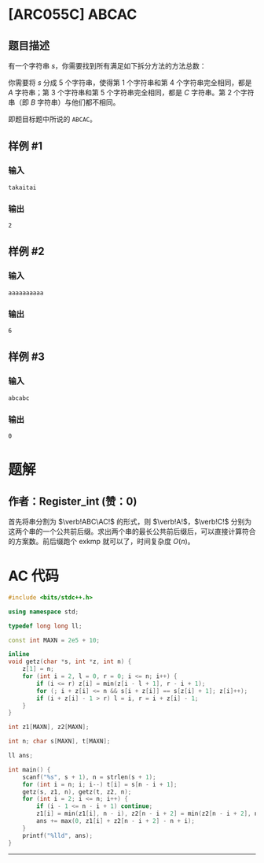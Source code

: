 # [ARC055C] ABCAC

## 题目描述

有一个字符串 $s$，你需要找到所有满足如下拆分方法的方法总数：

你需要将 $s$ 分成 $5$ 个字符串，使得第 $1$ 个字符串和第 $4$ 个字符串完全相同，都是 $A$ 字符串；第 $3$ 个字符串和第 $5$ 个字符串完全相同，都是 $C$ 字符串。第 $2$ 个字符串（即 $B$ 字符串）与他们都不相同。

即题目标题中所说的 `ABCAC`。

## 样例 #1

### 输入

```
takaitai
```

### 输出

```
2
```

## 样例 #2

### 输入

```
aaaaaaaaaa
```

### 输出

```
6
```

## 样例 #3

### 输入

```
abcabc
```

### 输出

```
0
```

# 题解

## 作者：Register_int (赞：0)

首先将串分割为 $\verb!ABC\AC!$ 的形式，则 $\verb!A!$，$\verb!C!$ 分别为这两个串的一个公共前后缀。求出两个串的最长公共前后缀后，可以直接计算符合的方案数。前后缀跑个 exkmp 就可以了，时间复杂度 $O(n)$。

# AC 代码

```cpp
#include <bits/stdc++.h>

using namespace std;

typedef long long ll;

const int MAXN = 2e5 + 10;

inline 
void getz(char *s, int *z, int n) {
	z[1] = n;
	for (int i = 2, l = 0, r = 0; i <= n; i++) {
		if (i <= r) z[i] = min(z[i - l + 1], r - i + 1);
		for (; i + z[i] <= n && s[i + z[i]] == s[z[i] + 1]; z[i]++);
		if (i + z[i] - 1 > r) l = i, r = i + z[i] - 1;
	}
}

int z1[MAXN], z2[MAXN];

int n; char s[MAXN], t[MAXN];

ll ans;

int main() {
	scanf("%s", s + 1), n = strlen(s + 1);
	for (int i = n; i; i--) t[i] = s[n - i + 1];
	getz(s, z1, n), getz(t, z2, n);
	for (int i = 2; i <= n; i++) {
		if (i - 1 <= n - i + 1) continue;
		z1[i] = min(z1[i], n - i), z2[n - i + 2] = min(z2[n - i + 2], n - i);
		ans += max(0, z1[i] + z2[n - i + 2] - n + i);
	}
	printf("%lld", ans);
}
```

---

